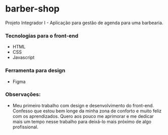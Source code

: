 # barber-shop
Projeto Integrador I - Aplicação para gestão de agenda para uma barbearia.

### Tecnologias para o front-end
- HTML
- CSS
- Javascript

### Ferramenta para design
- Figma

### Observações:
- Meu primeiro trabalho com design e desenvolvimento do front-end. Confesso que estou bem longe da minha zona de conforto e muito feliz com os aprendizados. Quero aos pouco me aprimorar e me dedicar mais um tempo nesse trabalho para deixá-lo mais próximo de algo profissional.
